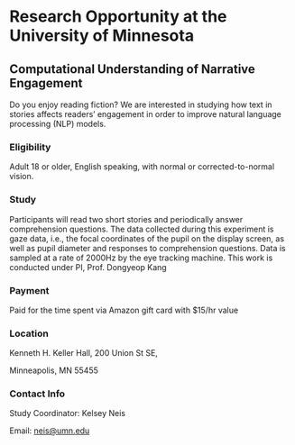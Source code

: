 # Research Opportunity at the University of Minnesota

## Computational Understanding of Narrative Engagement


Do you enjoy reading fiction? We are interested in studying how text in stories affects readers’ engagement in order to improve natural language processing (NLP) models.

### Eligibility

Adult 18 or older, English speaking, with normal or corrected-to-normal vision.

### Study

Participants will read two short stories and periodically answer comprehension questions. The data collected during this experiment is gaze data, i.e., the focal coordinates of the pupil on the display screen, as well as pupil diameter and responses to comprehension questions. Data is sampled at a rate of 2000Hz by the eye tracking machine. This work is conducted under PI, Prof. Dongyeop Kang

### Payment
Paid for the time spent via Amazon gift card with $15/hr value

### Location

Kenneth H. Keller Hall, 200 Union St SE,

Minneapolis, MN 55455

### Contact Info

Study Coordinator: Kelsey Neis

Email: neis@umn.edu
